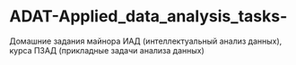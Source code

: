 # ADAT-Applied_data_analysis_tasks-
Домашние задания майнора ИАД (интеллектуальный анализ данных), курса ПЗАД (прикладные задачи анализа данных)
